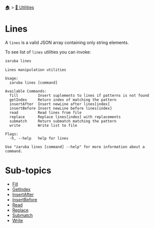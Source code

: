 <!--startTocHeader-->
[🏠](../../README.md) > [🔧 Utilities](../README.md)
# Lines
<!--endTocHeader-->

A `lines` is a valid JSON array containing only string elements.

To see list of `lines` utilities you can invoke:

```bash
zaruba lines
```

```
Lines manipulation utilities

Usage:
  zaruba lines [command]

Available Commands:
  fill         Insert suplements to lines if patterns is not found
  getIndex     Return index of matching the pattern
  insertAfter  Insert newLine after lines[index]
  insertBefore Insert newLine before lines[index]
  read         Read lines from file
  replace      Replace lines[index] with replacements
  submatch     Return submatch matching the pattern
  write        Write list to file

Flags:
  -h, --help   help for lines

Use "zaruba lines [command] --help" for more information about a command.
```

<!--startTocSubtopic-->
# Sub-topics
* [Fill](fill.md)
* [GetIndex](get-index.md)
* [InsertAfter](insert-after.md)
* [InsertBefore](insert-before.md)
* [Read](read.md)
* [Replace](replace.md)
* [Submatch](submatch.md)
* [Write](write.md)
<!--endTocSubtopic-->
